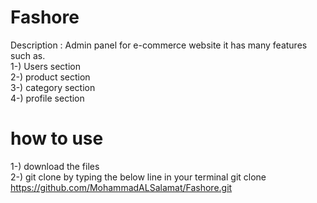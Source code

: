# Fashore

Description : Admin panel for e-commerce website it has many features such as.<br>
1-) Users section <br>
2-) product section<br>
3-) category section<br>
4-) profile section<br>

# how to use

1-) download the files<br>
2-) git clone by typing the below line in your terminal
git clone https://github.com/MohammadALSalamat/Fashore.git
